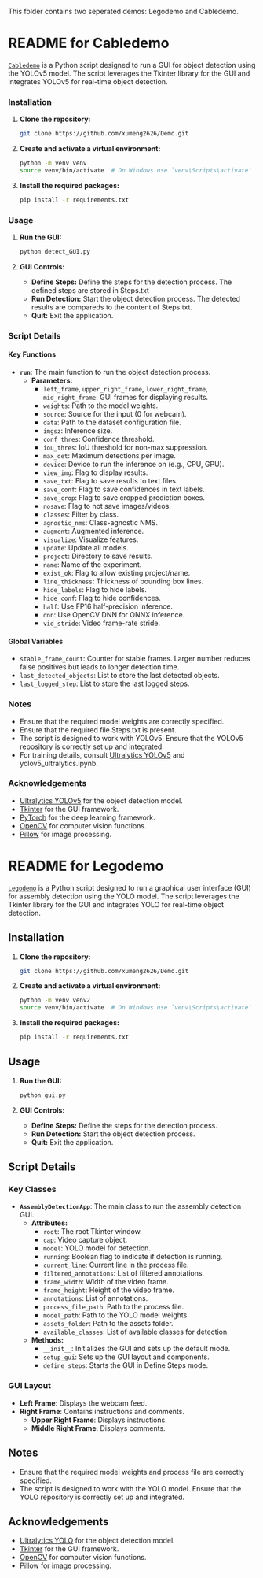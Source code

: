 This folder contains two seperated demos: Legodemo and Cabledemo. 

# README for Cabledemo

[`Cabledemo`](Cabledemo) is a Python script designed to run a GUI for object detection using the YOLOv5 model. The script leverages the Tkinter library for the GUI and integrates YOLOv5 for real-time object detection.

### Installation

1. **Clone the repository:**
    ```sh
    git clone https://github.com/xumeng2626/Demo.git
    ```

2. **Create and activate a virtual environment:**
    ```sh
    python -m venv venv
    source venv/bin/activate  # On Windows use `venv\Scripts\activate`
    ```

3. **Install the required packages:**
    ```sh
    pip install -r requirements.txt
    ```

### Usage

1. **Run the GUI:**
    ```sh
    python detect_GUI.py
    ```

2. **GUI Controls:**
    - **Define Steps:** Define the steps for the detection process. The defined steps are stored in Steps.txt
    - **Run Detection:** Start the object detection process. The detected results are compareds to the content of Steps.txt.
    - **Quit:** Exit the application.

### Script Details

#### Key Functions

- **`run`**: The main function to run the object detection process.
    - **Parameters:**
        - `left_frame`, `upper_right_frame`, `lower_right_frame`, `mid_right_frame`: GUI frames for displaying results.
        - `weights`: Path to the model weights.
        - `source`: Source for the input (0 for webcam).
        - `data`: Path to the dataset configuration file.
        - `imgsz`: Inference size.
        - `conf_thres`: Confidence threshold.
        - `iou_thres`: IoU threshold for non-max suppression.
        - `max_det`: Maximum detections per image.
        - `device`: Device to run the inference on (e.g., CPU, GPU).
        - `view_img`: Flag to display results.
        - `save_txt`: Flag to save results to text files.
        - `save_conf`: Flag to save confidences in text labels.
        - `save_crop`: Flag to save cropped prediction boxes.
        - `nosave`: Flag to not save images/videos.
        - `classes`: Filter by class.
        - `agnostic_nms`: Class-agnostic NMS.
        - `augment`: Augmented inference.
        - `visualize`: Visualize features.
        - `update`: Update all models.
        - `project`: Directory to save results.
        - `name`: Name of the experiment.
        - `exist_ok`: Flag to allow existing project/name.
        - `line_thickness`: Thickness of bounding box lines.
        - `hide_labels`: Flag to hide labels.
        - `hide_conf`: Flag to hide confidences.
        - `half`: Use FP16 half-precision inference.
        - `dnn`: Use OpenCV DNN for ONNX inference.
        - `vid_stride`: Video frame-rate stride.

#### Global Variables

- `stable_frame_count`: Counter for stable frames. Larger number reduces false positives but leads to longer detection time.
- `last_detected_objects`: List to store the last detected objects.
- `last_logged_step`: List to store the last logged steps.

### Notes

- Ensure that the required model weights are correctly specified.
- Ensure that the required file Steps.txt is present.
- The script is designed to work with YOLOv5. Ensure that the YOLOv5 repository is correctly set up and integrated.
- For training details, consult [Ultralytics YOLOv5](https://github.com/ultralytics/yolov5) and yolov5_ultralytics.ipynb. 

### Acknowledgements

- [Ultralytics YOLOv5](https://github.com/ultralytics/yolov5) for the object detection model.
- [Tkinter](https://docs.python.org/3/library/tkinter.html) for the GUI framework.
- [PyTorch](https://pytorch.org/) for the deep learning framework.
- [OpenCV](https://opencv.org/) for computer vision functions.
- [Pillow](https://python-pillow.org/) for image processing.


# README for Legodemo

[`Legodemo`](Legodemo) is a Python script designed to run a graphical user interface (GUI) for assembly detection using the YOLO model. The script leverages the Tkinter library for the GUI and integrates YOLO for real-time object detection.

## Installation

1. **Clone the repository:**
    ```sh
    git clone https://github.com/xumeng2626/Demo.git
    ```

2. **Create and activate a virtual environment:**
    ```sh
    python -m venv venv2
    source venv/bin/activate  # On Windows use `venv\Scripts\activate`
    ```

3. **Install the required packages:**
    ```sh
    pip install -r requirements.txt
    ```

## Usage

1. **Run the GUI:**
    ```sh
    python gui.py
    ```

2. **GUI Controls:**
    - **Define Steps:** Define the steps for the detection process.
    - **Run Detection:** Start the object detection process.
    - **Quit:** Exit the application.

## Script Details

### Key Classes

- **`AssemblyDetectionApp`**: The main class to run the assembly detection GUI.
    - **Attributes:**
        - `root`: The root Tkinter window.
        - `cap`: Video capture object.
        - `model`: YOLO model for detection.
        - `running`: Boolean flag to indicate if detection is running.
        - `current_line`: Current line in the process file.
        - `filtered_annotations`: List of filtered annotations.
        - `frame_width`: Width of the video frame.
        - `frame_height`: Height of the video frame.
        - `annotations`: List of annotations.
        - `process_file_path`: Path to the process file.
        - `model_path`: Path to the YOLO model weights.
        - `assets_folder`: Path to the assets folder.
        - `available_classes`: List of available classes for detection.
    - **Methods:**
        - `__init__`: Initializes the GUI and sets up the default mode.
        - `setup_gui`: Sets up the GUI layout and components.
        - `define_steps`: Starts the GUI in Define Steps mode.

### GUI Layout

- **Left Frame**: Displays the webcam feed.
- **Right Frame**: Contains instructions and comments.
    - **Upper Right Frame**: Displays instructions.
    - **Middle Right Frame**: Displays comments.

## Notes

- Ensure that the required model weights and process file are correctly specified.
- The script is designed to work with the YOLO model. Ensure that the YOLO repository is correctly set up and integrated.

## Acknowledgements

- [Ultralytics YOLO](https://github.com/ultralytics/ultralytics) for the object detection model.
- [Tkinter](https://docs.python.org/3/library/tkinter.html) for the GUI framework.
- [OpenCV](https://opencv.org/) for computer vision functions.
- [Pillow](https://python-pillow.org/) for image processing.

